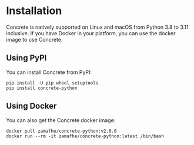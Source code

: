 # Installation

Concrete is natively supported on Linux and macOS from Python 3.8 to 3.11 inclusive. If you have Docker in your platform, you can use the docker image to use Concrete.

## Using PyPI

You can install Concrete from PyPI:

```shell
pip install -U pip wheel setuptools
pip install concrete-python
```

## Using Docker

You can also get the Concrete docker image:

```shell
docker pull zamafhe/concrete-python:v2.0.0
docker run --rm -it zamafhe/concrete-python:latest /bin/bash
```
